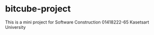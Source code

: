 # bitcube-project
This is a mini project for Software Construction 01418222-65 Kasetsart University
